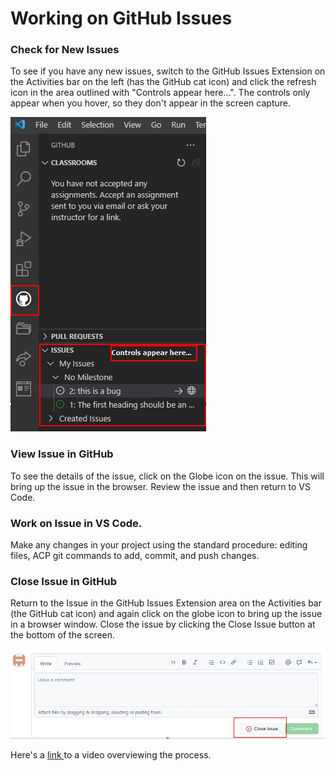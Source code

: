 # Working on GitHub Issues

### Check for New Issues

To see if you have any new issues, switch to the GitHub Issues Extension on the Activities bar on the left \(has the GitHub cat icon\) and click the refresh icon in the area outlined with "Controls appear here...". The controls only appear when you hover, so they don't appear in the screen capture.

![](../../.gitbook/assets/image%20%2821%29.png)

### View Issue in GitHub

To see the details of the issue, click on the Globe icon on the issue. This will bring up the issue in the browser. Review the issue and then return to VS Code.

### Work on Issue in VS Code.

Make any changes in your project using the standard procedure: editing files, ACP git commands to add, commit, and push changes.

### Close Issue in GitHub

Return to the Issue in the GitHub Issues Extension area on the Activities bar \(the GitHub cat icon\) and again click on the globe icon to bring up the issue in a browser window. Close the issue by clicking the Close Issue button at the bottom of the screen.

![](../../.gitbook/assets/image%20%287%29.png)

Here's a [link ](https://drive.google.com/file/d/15cbAGVNOH_bsg5Z-gpv50hGPWIkoYFHO/view?usp=sharing)to a video overviewing the process.

